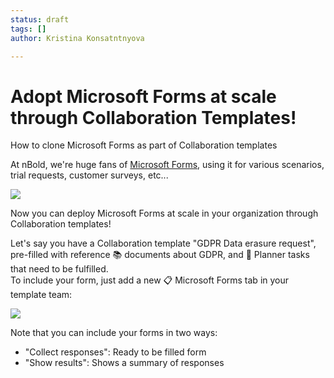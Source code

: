 ```yaml
---
status: draft
tags: []
author: Kristina Konsatntnyova

---
```

# **Adopt Microsoft Forms at scale through Collaboration Templates!**

How to clone Microsoft Forms as part of Collaboration templates

At nBold, we're huge fans of [Microsoft Forms](https://forms.microsoft.com/), using it for various scenarios, trial requests, customer surveys, etc...

![](/uploads/microsoftteams-image-1.png)

Now you can deploy Microsoft Forms at scale in your organization through Collaboration templates!

Let's say you have a Collaboration template "GDPR Data erasure request", pre-filled with reference 📚 documents about GDPR, and 📅 Planner tasks that need to be fulfilled.  
To include your form, just add a new 📋 Microsoft Forms tab in your template team:

![](/uploads/forms-2.png)

Note that you can include your forms in two ways:

* "Collect responses": Ready to be filled form
* "Show results": Shows a summary of responses